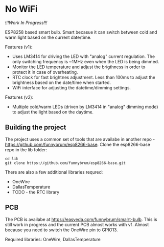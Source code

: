 # No WiFi

*!!!Work In Progress!!!*

ESP8258 based smart bulb. Smart becasue it can switch between cold and warm light based on the current date/time.

Features (v1):
 * Uses LM3414 for driving the LED with "analog" current regulation. The only switching frequency is ~1MHz even when the LED is being dimmed.
 * Monitor the LED temperature and adjust the brigthness in order to protect it in case of overheating.
 * RTC clock for fast brightnes adjustment. Less than 100ms to adjust the brightness based on the date/time when started.
 * WiFi interface for adjusting the datetime/dimming settings.

Features (v2):
 * Multiple cold/warm LEDs (driven by LM3414 in "analog" dimming mode) to adjust the light based on the daytime. 


## Building the project

The project uses a common set of tools that are availabe in another repo - https://github.com/funnybrum/esp8266-base. Clone the esp8266-base repo in the lib folder:

```
cd lib
git clone https://github.com/funnybrum/esp8266-base.git
```

There are also a few additional libraries requred:
 * OneWire
 * DallasTemperature
 * TODO - the RTC library

## PCB

The PCB is availabe at https://easyeda.com/funnybrum/smalrt-bulb. This is still work in progress and the current PCB almost works with v1. Almost because you need to switch the OneWire pin to GPIO13.

Required libraries: OneWire, DallasTemperature